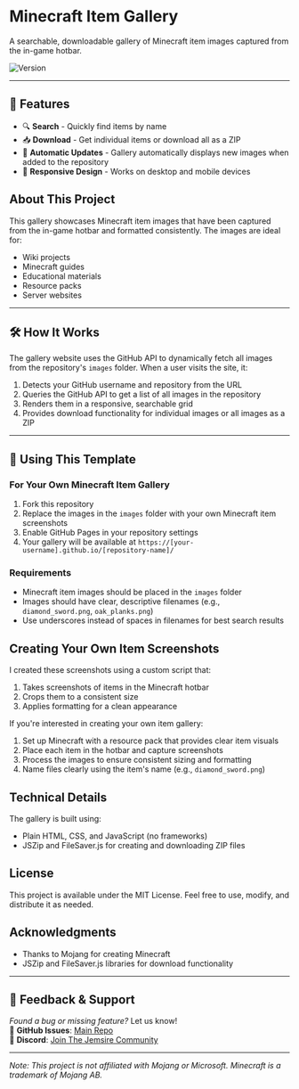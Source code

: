 # Minecraft Item Gallery

A searchable, downloadable gallery of Minecraft item images captured from the in-game hotbar.

![Version](https://img.shields.io/endpoint?url=https://raw.githubusercontent.com/TinyTank800/MinecraftAllImages/main/version.json)

---

## 🔧 Features

- 🔍 **Search** - Quickly find items by name
- 📥 **Download** - Get individual items or download all as a ZIP
- 🔄 **Automatic Updates** - Gallery automatically displays new images when added to the repository
- 📱 **Responsive Design** - Works on desktop and mobile devices

## About This Project

This gallery showcases Minecraft item images that have been captured from the in-game hotbar and formatted consistently. The images are ideal for:

- Wiki projects
- Minecraft guides
- Educational materials
- Resource packs
- Server websites

---

## 🛠️ How It Works

The gallery website uses the GitHub API to dynamically fetch all images from the repository's `images` folder. When a user visits the site, it:

1. Detects your GitHub username and repository from the URL
2. Queries the GitHub API to get a list of all images in the repository
3. Renders them in a responsive, searchable grid
4. Provides download functionality for individual images or all images as a ZIP

---

## 📂 Using This Template

### For Your Own Minecraft Item Gallery

1. Fork this repository
2. Replace the images in the `images` folder with your own Minecraft item screenshots
3. Enable GitHub Pages in your repository settings
4. Your gallery will be available at `https://[your-username].github.io/[repository-name]/`

### Requirements

- Minecraft item images should be placed in the `images` folder
- Images should have clear, descriptive filenames (e.g., `diamond_sword.png`, `oak_planks.png`)
- Use underscores instead of spaces in filenames for best search results

## Creating Your Own Item Screenshots

I created these screenshots using a custom script that:

1. Takes screenshots of items in the Minecraft hotbar
2. Crops them to a consistent size
3. Applies formatting for a clean appearance

If you're interested in creating your own item gallery:

1. Set up Minecraft with a resource pack that provides clear item visuals
2. Place each item in the hotbar and capture screenshots
3. Process the images to ensure consistent sizing and formatting
4. Name files clearly using the item's name (e.g., `diamond_sword.png`)

## Technical Details

The gallery is built using:

- Plain HTML, CSS, and JavaScript (no frameworks)
- JSZip and FileSaver.js for creating and downloading ZIP files

## License

This project is available under the MIT License. Feel free to use, modify, and distribute it as needed.

## Acknowledgments

- Thanks to Mojang for creating Minecraft
- JSZip and FileSaver.js libraries for download functionality

---

## 📢 Feedback & Support
*Found a bug or missing feature?* Let us know!  
🐙 **GitHub Issues**: [Main Repo](https://github.com/TinyTank800/MinecraftAllImages/issues)  
💬 **Discord**: [Join The Jemsire Community](https://discord.jemsire.com)  

---

*Note: This project is not affiliated with Mojang or Microsoft. Minecraft is a trademark of Mojang AB.*